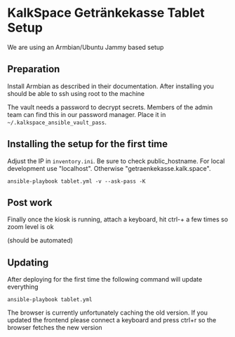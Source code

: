 # KalkSpace Getränkekasse Tablet Setup

We are using an Armbian/Ubuntu Jammy based setup

## Preparation

Install Armbian as described in their documentation.
After installing you should be able to ssh using root to the machine

The vault needs a password to decrypt secrets. Members of the admin team can find this in our password manager. Place it in `~/.kalkspace_ansible_vault_pass`.

## Installing the setup for the first time

Adjust the IP in `inventory.ini`. Be sure to check public_hostname.
For local development use "localhost". Otherwise "getraenkekasse.kalk.space".

`ansible-playbook tablet.yml -v --ask-pass -K`

## Post work

Finally once the kiosk is running, attach a keyboard, hit ctrl-+ a few times so zoom level is ok

(should be automated)

## Updating

After deploying for the first time the following command will update everything

`ansible-playbook tablet.yml`

The browser is currently unfortunately caching the old version. If you updated the frontend please connect a keyboard and press ctrl+r so the browser fetches the new version
